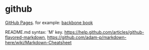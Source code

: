 github
======

[GitHub Pages](https://help.github.com/categories/20/articles). for example: [backbone book](http://addyosmani.github.io/backbone-fundamentals/)

README.md syntax: 'M' key. https://help.github.com/articles/github-flavored-markdown, https://github.com/adam-p/markdown-here/wiki/Markdown-Cheatsheet


